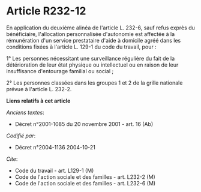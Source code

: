 # Article R232-12

En application du deuxième alinéa de l'article L. 232-6, sauf refus exprès du bénéficiaire, l'allocation personnalisée
d'autonomie est affectée à la rémunération d'un service prestataire d'aide à domicile agréé dans les conditions fixées à
l'article L. 129-1 du code du travail, pour :

1° Les personnes nécessitant une surveillance régulière du fait de la détérioration de leur état physique ou intellectuel ou
en raison de leur insuffisance d'entourage familial ou social ;

2° Les personnes classées dans les groupes 1 et 2 de la grille nationale prévue à l'article L. 232-2.

**Liens relatifs à cet article**

_Anciens textes_:

  - Décret n°2001-1085 du 20 novembre 2001 - art. 16 (Ab)

_Codifié par_:

  - Décret n°2004-1136 2004-10-21

_Cite_:

  - Code du travail - art. L129-1 (M)
  - Code de l'action sociale et des familles - art. L232-2 (M)
  - Code de l'action sociale et des familles - art. L232-6 (M)
